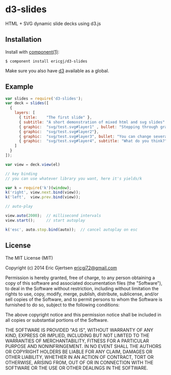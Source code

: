 
# d3-slides

  HTML + SVG dynamic slide decks using d3.js

## Installation

  Install with [component(1)](http://component.io):

    $ component install ericgj/d3-slides

  Make sure you also have [d3](https://github.com/mbostock/d3) available as
  a global.

## Example

  ```js
  var slides = require('d3-slides');
  var deck = slides([
    {
      layers: [
        { title:    "The first slide" },
        { subtitle: "A short demonstration of mixed html and svg slides" },
        { graphic:  "svg/test.svg#layer1" , bullet: "Stepping through graphic layers." },
        { graphic:  "svg/test.svg#layer2"},
        { graphic:  "svg/test.svg#layer3", bullet: "You can change several elements at once." },
        { graphic:  "svg/test.svg#layer4", subtitle: "What do you think?" } 
      ]
    }
  ]);

  var view = deck.view(el)
  
  // key binding
  // you can use whatever library you want, here it's yields/k

  var k = require('k')(window);
  k('right', view.next.bind(view));
  k('left',  view.prev.bind(view));

  // auto-play

  view.auto(2000);  // millisecond intervals
  view.start();     // start autoplay
  
  k('esc', auto.stop.bind(auto));  // cancel autoplay on esc
  ```


## License

  The MIT License (MIT)

  Copyright (c) 2014 Eric Gjertsen <ericgj72@gmail.com>

  Permission is hereby granted, free of charge, to any person obtaining a copy
  of this software and associated documentation files (the "Software"), to deal
  in the Software without restriction, including without limitation the rights
  to use, copy, modify, merge, publish, distribute, sublicense, and/or sell
  copies of the Software, and to permit persons to whom the Software is
  furnished to do so, subject to the following conditions:

  The above copyright notice and this permission notice shall be included in
  all copies or substantial portions of the Software.

  THE SOFTWARE IS PROVIDED "AS IS", WITHOUT WARRANTY OF ANY KIND, EXPRESS OR
  IMPLIED, INCLUDING BUT NOT LIMITED TO THE WARRANTIES OF MERCHANTABILITY,
  FITNESS FOR A PARTICULAR PURPOSE AND NONINFRINGEMENT. IN NO EVENT SHALL THE
  AUTHORS OR COPYRIGHT HOLDERS BE LIABLE FOR ANY CLAIM, DAMAGES OR OTHER
  LIABILITY, WHETHER IN AN ACTION OF CONTRACT, TORT OR OTHERWISE, ARISING FROM,
  OUT OF OR IN CONNECTION WITH THE SOFTWARE OR THE USE OR OTHER DEALINGS IN
  THE SOFTWARE.

